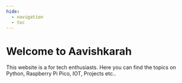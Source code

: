 ```yaml
---
hide:
  - navigation
  - toc
---
```


# Welcome to Aavishkarah

This website is a for tech enthusiasts. Here you can find the topics on Python, Raspberry Pi Pico, IOT, Projects etc.. 
